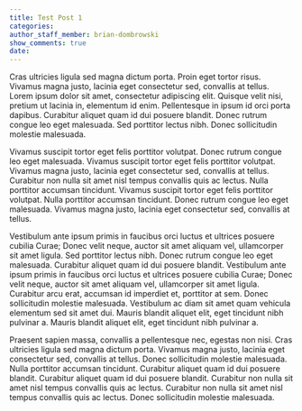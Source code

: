 ```yaml
---
title: Test Post 1
categories:
author_staff_member: brian-dombrowski
show_comments: true
date:
---
```



Cras ultricies ligula sed magna dictum porta. Proin eget tortor risus. Vivamus magna justo, lacinia eget consectetur sed, convallis at tellus. Lorem ipsum dolor sit amet, consectetur adipiscing elit. Quisque velit nisi, pretium ut lacinia in, elementum id enim. Pellentesque in ipsum id orci porta dapibus. Curabitur aliquet quam id dui posuere blandit. Donec rutrum congue leo eget malesuada. Sed porttitor lectus nibh. Donec sollicitudin molestie malesuada.

Vivamus suscipit tortor eget felis porttitor volutpat. Donec rutrum congue leo eget malesuada. Vivamus suscipit tortor eget felis porttitor volutpat. Vivamus magna justo, lacinia eget consectetur sed, convallis at tellus. Curabitur non nulla sit amet nisl tempus convallis quis ac lectus. Nulla porttitor accumsan tincidunt. Vivamus suscipit tortor eget felis porttitor volutpat. Nulla porttitor accumsan tincidunt. Donec rutrum congue leo eget malesuada. Vivamus magna justo, lacinia eget consectetur sed, convallis at tellus.

Vestibulum ante ipsum primis in faucibus orci luctus et ultrices posuere cubilia Curae; Donec velit neque, auctor sit amet aliquam vel, ullamcorper sit amet ligula. Sed porttitor lectus nibh. Donec rutrum congue leo eget malesuada. Curabitur aliquet quam id dui posuere blandit. Vestibulum ante ipsum primis in faucibus orci luctus et ultrices posuere cubilia Curae; Donec velit neque, auctor sit amet aliquam vel, ullamcorper sit amet ligula. Curabitur arcu erat, accumsan id imperdiet et, porttitor at sem. Donec sollicitudin molestie malesuada. Vestibulum ac diam sit amet quam vehicula elementum sed sit amet dui. Mauris blandit aliquet elit, eget tincidunt nibh pulvinar a. Mauris blandit aliquet elit, eget tincidunt nibh pulvinar a.

Praesent sapien massa, convallis a pellentesque nec, egestas non nisi. Cras ultricies ligula sed magna dictum porta. Vivamus magna justo, lacinia eget consectetur sed, convallis at tellus. Donec sollicitudin molestie malesuada. Nulla porttitor accumsan tincidunt. Curabitur aliquet quam id dui posuere blandit. Curabitur aliquet quam id dui posuere blandit. Curabitur non nulla sit amet nisl tempus convallis quis ac lectus. Curabitur non nulla sit amet nisl tempus convallis quis ac lectus. Donec sollicitudin molestie malesuada.